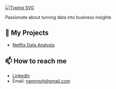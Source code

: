 [![Typing SVG](https://readme-typing-svg.herokuapp.com?font=Fira+Code&size=28&duration=3000&pause=1000&color=FFD700&center=true&vCenter=true&width=800&lines=Hi+there+👋;I'm+Hoài+Nam;Data+Analyst+%7C+Copywriter;Turning+Data+into+Business+Insights)](https://git.io/typing-svg)

Passionate about turning data into business insights

## 🚀 My Projects
- [Netflix Data Analysis](https://github.com/username/netflix-data-analysis)  

## 📫 How to reach me
- [LinkedIn]([https://linkedin.com/in/yourprofile](https://www.linkedin.com/in/namngyh/))
- Email: namngyh@gmail.com


